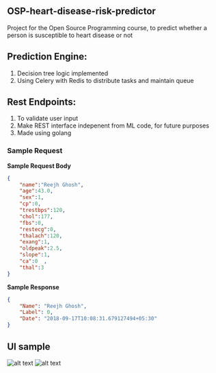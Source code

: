 ## OSP-heart-disease-risk-predictor
Project for the Open Source Programming course, to predict whether a person is susceptible to heart disease or not

## Prediction Engine:
1. Decision tree logic implemented
2. Using Celery with Redis to distribute tasks and maintain queue

## Rest Endpoints:
1. To validate user input
2. Make REST interface indepenent from ML code, for future purposes
3. Made using golang

### Sample Request

__Sample Request Body__
```json
{
	"name":"Reejh Ghosh",
	"age":43.0,
	"sex":1,
	"cp":0,	
	"trestbps":120,	
	"chol":177,	
	"fbs":0,	
	"restecg":0,	
	"thalach":120,	
	"exang":1,	
	"oldpeak":2.5,	
	"slope":1,	
	"ca":0	,
	"thal":3
}
```

__Sample Response__
```json
{
    "Name": "Reejh Ghosh",
    "Label": 0,
    "Date": "2018-09-17T10:08:31.679127494+05:30"
}
```

## UI sample

![alt text](https://raw.githubusercontent.com/r4reejh/OSP-heart-disease-risk-predictor/master/sample1.png)
![alt text](https://raw.githubusercontent.com/r4reejh/OSP-heart-disease-risk-predictor/master/sample2.png)
